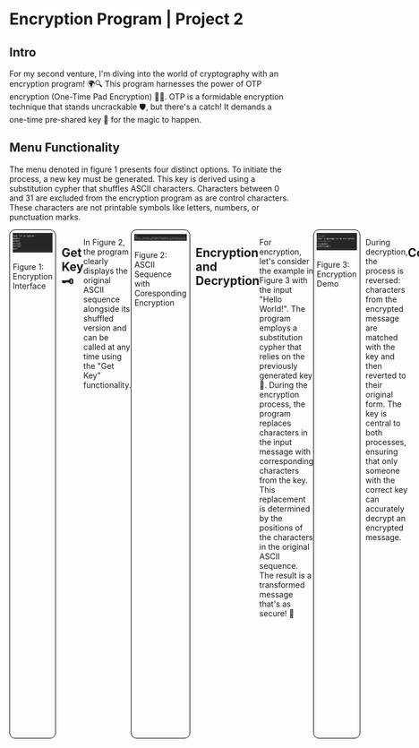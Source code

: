 # Encryption Program | Project 2

## Intro
For my second venture, I'm diving into the world of cryptography with an encryption program! 🌍🔍
This program harnesses the power of OTP encryption (One-Time Pad Encryption) 📜✨. OTP is a formidable encryption technique that stands uncrackable 🛡️, but there's a catch! It demands a one-time pre-shared key 🔑 for the magic to happen.

## Menu Functionality
 
The menu denoted in figure 1 presents four distinct options. To initiate the process, a new key must be generated. This key is derived using a substitution cypher that shuffles ASCII characters. Characters between 0 and 31 are excluded from the encryption program as are control characters. These characters are not printable symbols like letters, numbers, or punctuation marks.

<div style="display: flex; justify-content: space-between;">
  <div style="flex: 1; margin-right: 10px; border: 1px solid black; border-radius: 10px; padding: 5px;">
    <img src="https://github.com/JasonRafferty/Encryption_Program/blob/main/images/Screenshot%201.JPG" alt="Diagram" style="width: 250px; height: auto;">
    <p align="left">Figure 1: Encryption Interface</p>
  </div>

## Get Key 🗝️


 In Figure 2, the program clearly displays the original ASCII sequence alongside its shuffled version and can be called at any time using the "Get Key" functionality.




<div style="display: flex; justify-content: space-between;">
  <div style="flex: 1; margin-right: 10px; border: 1px solid black; border-radius: 10px; padding: 5px;">
    <img src="https://github.com/JasonRafferty/Encryption_Program/blob/main/images/Screenshot%203.JPG" alt="Diagram" style="width: 750px; height: auto;">
    <p align="left">Figure 2: ASCII Sequence with Coresponding Encryption</p>
  </div>

## Encryption and Decryption

 For encryption, let's consider the example in Figure 3 with the input "Hello World!". The program employs a substitution cypher that relies on the previously generated key 🔑. During the encryption process, the program replaces characters in the input message with corresponding characters from the key. This replacement is determined by the positions of the characters in the original ASCII sequence. The result is a transformed message that's as secure! 🔐

 


<div style="display: flex; justify-content: space-between;">
  <div style="flex: 1; margin-right: 10px; border: 1px solid black; border-radius: 10px; padding: 5px;">
    <img src="https://github.com/JasonRafferty/Encryption_Program/blob/main/images/Screenshot%202.JPG" alt="Diagram" style="width: 250px; height: auto;">
    <p align="left">Figure 3: Encryption Demo</p>
  </div>

During decryption, the process is reversed: characters from the encrypted message are matched with the key and then reverted to their original form. The key is central to both processes, ensuring that only someone with the correct key can accurately decrypt an encrypted message.

## Conclusion

This being my second project, I've delved deeper into the intricacies of software development, especially with the inclusion of error handling to ensure a seamless user experience 🛠️. As I look to the future, I'm excited about the prospect of adding a graphical user interface (GUI) to make the tool even more user-friendly and interactive as I gain more experience. 🖥️  Additionally, I aim to introduce features that enable users to save and retrieve encryption keys, facilitating decryption across different sessions or devices.



